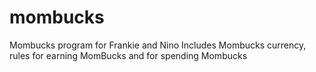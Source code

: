 # mombucks
Mombucks program for Frankie and Nino
Includes Mombucks currency, rules for earning MomBucks and for spending Mombucks
